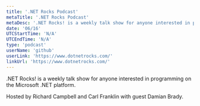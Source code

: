 ```yaml
---
title: '.NET Rocks Podcast'
metaTitle: '.NET Rocks Podcast'
metaDesc: '.NET Rocks! is a weekly talk show for anyone interested in programming on the Microsoft .NET platform. Hosted by Richard Campbell and Carl Franklin with guest Damian Brady.'
date: '06/16'
UTCStartTime: 'N/A'
UTCEndTime: 'N/A'
type: 'podcast'
userName: 'github'
userLink: 'https://www.dotnetrocks.com/'
linkUrl: 'https://www.dotnetrocks.com/'
---
```


.NET Rocks! is a weekly talk show for anyone interested in programming on the Microsoft .NET platform.

Hosted by Richard Campbell and Carl Franklin with guest Damian Brady.
